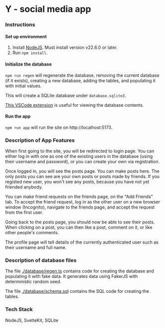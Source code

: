 # Y - social media app

### Instructions

#### Set up environment

1. Install [NodeJS](https://nodejs.org/). Must install version v22.6.0 or later.
2. Run `npm install`.

#### Initialize the database

`npm run regen` will regenerate the database, removing the current database (if it exists), creating a new database, adding the tables, and populating it with initial values.

This will create a SQLite database under `database.sqlite3`.

[This VSCode extension](https://marketplace.visualstudio.com/items?itemName=qwtel.sqlite-viewer) is useful for viewing the database contents.

#### Run the app

`npm run app` will run the site on http://localhost:5173.

### Description of App Features

When first going to the site, you will be redirected to login page.
You can either log in with one as one of the existing users in the database (using their username and password),
or you can create your own via registration.

Once logged in, you will see the posts page. You can make posts here.
The only posts you can see are your own posts or posts made by friends.
If you registed new user, you won't see any posts, because you have not yet friended anybody.

You can make friend requests on the friends page, on the "Add Friends" tab. To accept the friend request,
log in as the other user on a new browser window (Incognito), navigate to the friends page, and accept the request from the first user.

Going back to the posts page, you should now be able to see their posts. When clicking on a post,
you can then like a post, comment on it, or like other people's comments.

The profile page will tell details of the currently authenticated user such as their username and full name.

### Description of database files

The file [./database/regen.ts](./database/regen.ts) contains code for creating the database and populating it with fake data.
It generates data using FakerJS with deterministic random seed.

The file [./database/schema.sql](./database/schema.sql) contains the SQL code for creating the tables.

### Tech Stack

NodeJS, SvelteKit, SQLite

